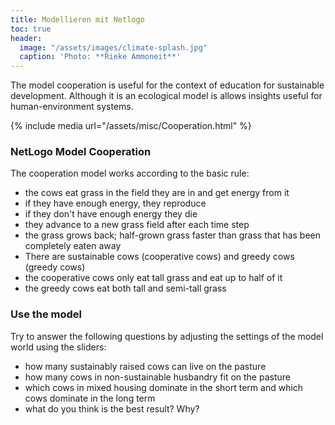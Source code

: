 ```yaml
---
title: Modellieren mit Netlogo
toc: true 
header: 
  image: "/assets/images/climate-splash.jpg"
  caption: 'Photo: **Rieke Ammoneit**'
---
```


The model cooperation is useful for the context of education for sustainable development. Although it is an ecological model is allows insights useful for human-environment systems.

<!--more-->
 
 {% include media url="/assets/misc/Cooperation.html" %}

### NetLogo Model Cooperation
The cooperation model works according to the basic rule:

* the cows eat grass in the field they are in and get energy from it
* if they have enough energy, they reproduce
* if they don't have enough energy they die
* they advance to a new grass field after each time step
* the grass grows back; half-grown grass faster than grass that has been completely eaten away
* There are sustainable cows (cooperative cows) and greedy cows (greedy cows)
* the cooperative cows only eat tall grass and eat up to half of it
* the greedy cows eat both tall and semi-tall grass

### Use the model
Try to answer the following questions by adjusting the settings of the model world using the sliders:

* how many sustainably raised cows can live on the pasture
* how many cows in non-sustainable husbandry fit on the pasture
* which cows in mixed housing dominate in the short term and which cows dominate in the long term
* what do you think is the best result? Why?
